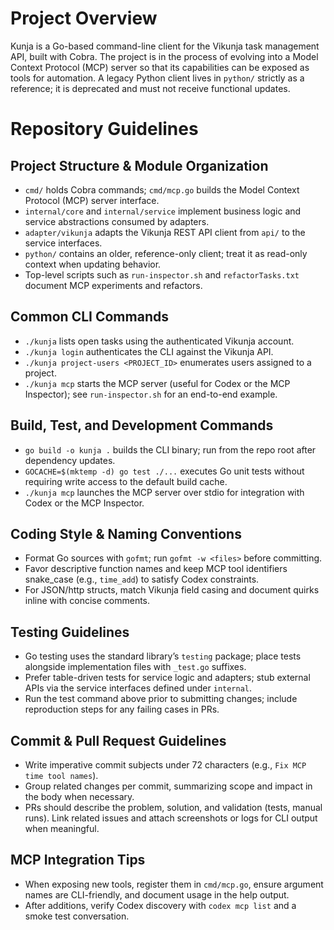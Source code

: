 # Project Overview

Kunja is a Go-based command-line client for the Vikunja task management API, built with Cobra. The project is in the process of evolving into a Model Context Protocol (MCP) server so that its capabilities can be exposed as tools for automation. A legacy Python client lives in `python/` strictly as a reference; it is deprecated and must not receive functional updates.

# Repository Guidelines

## Project Structure & Module Organization
- `cmd/` holds Cobra commands; `cmd/mcp.go` builds the Model Context Protocol (MCP) server interface.
- `internal/core` and `internal/service` implement business logic and service abstractions consumed by adapters.
- `adapter/vikunja` adapts the Vikunja REST API client from `api/` to the service interfaces.
- `python/` contains an older, reference-only client; treat it as read-only context when updating behavior.
- Top-level scripts such as `run-inspector.sh` and `refactorTasks.txt` document MCP experiments and refactors.

## Common CLI Commands
- `./kunja` lists open tasks using the authenticated Vikunja account.
- `./kunja login` authenticates the CLI against the Vikunja API.
- `./kunja project-users <PROJECT_ID>` enumerates users assigned to a project.
- `./kunja mcp` starts the MCP server (useful for Codex or the MCP Inspector); see `run-inspector.sh` for an end-to-end example.

## Build, Test, and Development Commands
- `go build -o kunja .` builds the CLI binary; run from the repo root after dependency updates.
- `GOCACHE=$(mktemp -d) go test ./...` executes Go unit tests without requiring write access to the default build cache.
- `./kunja mcp` launches the MCP server over stdio for integration with Codex or the MCP Inspector.

## Coding Style & Naming Conventions
- Format Go sources with `gofmt`; run `gofmt -w <files>` before committing.
- Favor descriptive function names and keep MCP tool identifiers snake_case (e.g., `time_add`) to satisfy Codex constraints.
- For JSON/http structs, match Vikunja field casing and document quirks inline with concise comments.

## Testing Guidelines
- Go testing uses the standard library’s `testing` package; place tests alongside implementation files with `_test.go` suffixes.
- Prefer table-driven tests for service logic and adapters; stub external APIs via the service interfaces defined under `internal`.
- Run the test command above prior to submitting changes; include reproduction steps for any failing cases in PRs.

## Commit & Pull Request Guidelines
- Write imperative commit subjects under 72 characters (e.g., `Fix MCP time tool names`).
- Group related changes per commit, summarizing scope and impact in the body when necessary.
- PRs should describe the problem, solution, and validation (tests, manual runs). Link related issues and attach screenshots or logs for CLI output when meaningful.

## MCP Integration Tips
- When exposing new tools, register them in `cmd/mcp.go`, ensure argument names are CLI-friendly, and document usage in the help output.
- After additions, verify Codex discovery with `codex mcp list` and a smoke test conversation.
